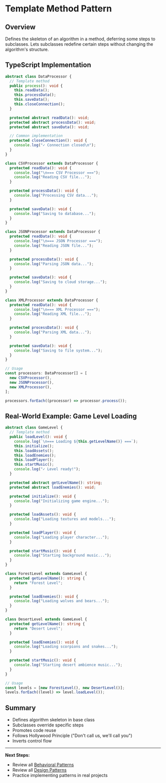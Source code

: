 # Template Method Pattern

## Overview

Defines the skeleton of an algorithm in a method, deferring some steps to subclasses. Lets subclasses redefine certain steps without changing the algorithm's structure.

## TypeScript Implementation

```typescript
abstract class DataProcessor {
  // Template method
  public process(): void {
    this.readData();
    this.processData();
    this.saveData();
    this.closeConnection();
  }

  protected abstract readData(): void;
  protected abstract processData(): void;
  protected abstract saveData(): void;

  // Common implementation
  protected closeConnection(): void {
    console.log("✓ Connection closed\n");
  }
}

class CSVProcessor extends DataProcessor {
  protected readData(): void {
    console.log("\n=== CSV Processor ===");
    console.log("Reading CSV file...");
  }

  protected processData(): void {
    console.log("Processing CSV data...");
  }

  protected saveData(): void {
    console.log("Saving to database...");
  }
}

class JSONProcessor extends DataProcessor {
  protected readData(): void {
    console.log("\n=== JSON Processor ===");
    console.log("Reading JSON file...");
  }

  protected processData(): void {
    console.log("Parsing JSON data...");
  }

  protected saveData(): void {
    console.log("Saving to cloud storage...");
  }
}

class XMLProcessor extends DataProcessor {
  protected readData(): void {
    console.log("\n=== XML Processor ===");
    console.log("Reading XML file...");
  }

  protected processData(): void {
    console.log("Parsing XML data...");
  }

  protected saveData(): void {
    console.log("Saving to file system...");
  }
}

// Usage
const processors: DataProcessor[] = [
  new CSVProcessor(),
  new JSONProcessor(),
  new XMLProcessor(),
];

processors.forEach((processor) => processor.process());
```

## Real-World Example: Game Level Loading

```typescript
abstract class GameLevel {
  // Template method
  public loadLevel(): void {
    console.log(`\n=== Loading ${this.getLevelName()} ===`);
    this.initialize();
    this.loadAssets();
    this.loadEnemies();
    this.loadPlayer();
    this.startMusic();
    console.log("✓ Level ready!");
  }

  protected abstract getLevelName(): string;
  protected abstract loadEnemies(): void;

  protected initialize(): void {
    console.log("Initializing game engine...");
  }

  protected loadAssets(): void {
    console.log("Loading textures and models...");
  }

  protected loadPlayer(): void {
    console.log("Loading player character...");
  }

  protected startMusic(): void {
    console.log("Starting background music...");
  }
}

class ForestLevel extends GameLevel {
  protected getLevelName(): string {
    return "Forest Level";
  }

  protected loadEnemies(): void {
    console.log("Loading wolves and bears...");
  }
}

class DesertLevel extends GameLevel {
  protected getLevelName(): string {
    return "Desert Level";
  }

  protected loadEnemies(): void {
    console.log("Loading scorpions and snakes...");
  }

  protected startMusic(): void {
    console.log("Starting desert ambience music...");
  }
}

// Usage
const levels = [new ForestLevel(), new DesertLevel()];
levels.forEach((level) => level.loadLevel());
```

## Summary

- Defines algorithm skeleton in base class
- Subclasses override specific steps
- Promotes code reuse
- Follows Hollywood Principle ("Don't call us, we'll call you")
- Inverts control flow

---

**Next Steps:**

- Review all [Behavioral Patterns](../README.md)
- Review all [Design Patterns](../)
- Practice implementing patterns in real projects
